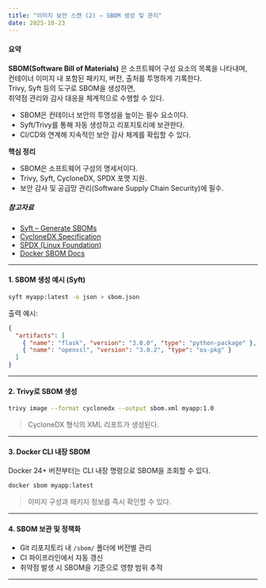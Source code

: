 ```yaml
---
title: "이미지 보안 스캔 (2) – SBOM 생성 및 관리"
date: 2025-10-23
---
```


#### 요약  
**SBOM(Software Bill of Materials)** 은 소프트웨어 구성 요소의 목록을 나타내며,  
컨테이너 이미지 내 포함된 패키지, 버전, 출처를 투명하게 기록한다.  
Trivy, Syft 등의 도구로 SBOM을 생성하면,  
취약점 관리와 감사 대응을 체계적으로 수행할 수 있다.  

* SBOM은 컨테이너 보안의 투명성을 높이는 필수 요소이다.
* Syft/Trivy를 통해 자동 생성하고 리포지토리에 보관한다.
* CI/CD와 연계해 지속적인 보안 감사 체계를 확립할 수 있다.


**핵심 정리**
- SBOM은 소프트웨어 구성의 명세서이다.  
- Trivy, Syft, CycloneDX, SPDX 포맷 지원.  
- 보안 감사 및 공급망 관리(Software Supply Chain Security)에 필수.  

##### 참고자료
- [Syft – Generate SBOMs](https://github.com/anchore/syft)
- [CycloneDX Specification](https://cyclonedx.org/)
- [SPDX (Linux Foundation)](https://spdx.dev/)
- [Docker SBOM Docs](https://docs.docker.com/build/metadata/)
---

#### 1. SBOM 생성 예시 (Syft)

```bash
syft myapp:latest -o json > sbom.json
```

출력 예시:

```json
{
  "artifacts": [
    { "name": "flask", "version": "3.0.0", "type": "python-package" },
    { "name": "openssl", "version": "3.0.2", "type": "os-pkg" }
  ]
}
```

---

#### 2. Trivy로 SBOM 생성

```bash
trivy image --format cyclonedx --output sbom.xml myapp:1.0
```

> CycloneDX 형식의 XML 리포트가 생성된다.

---

#### 3. Docker CLI 내장 SBOM

Docker 24+ 버전부터는 CLI 내장 명령으로 SBOM을 조회할 수 있다.

```bash
docker sbom myapp:latest
```

> 이미지 구성과 패키지 정보를 즉시 확인할 수 있다.

---

#### 4. SBOM 보관 및 정책화

* Git 리포지토리 내 `/sbom/` 폴더에 버전별 관리
* CI 파이프라인에서 자동 갱신
* 취약점 발생 시 SBOM을 기준으로 영향 범위 추적

---

